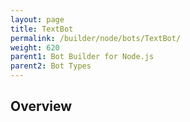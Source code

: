 ```yaml
---
layout: page
title: TextBot
permalink: /builder/node/bots/TextBot/
weight: 620
parent1: Bot Builder for Node.js
parent2: Bot Types
---
```


## Overview

